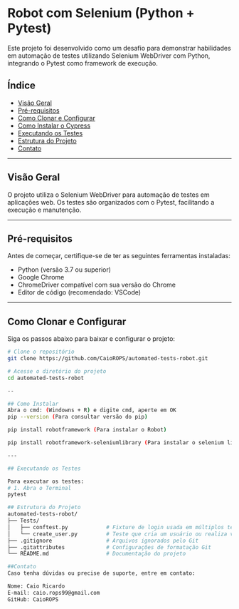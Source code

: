 # Robot com Selenium (Python + Pytest)
Este projeto foi desenvolvido como um desafio para demonstrar habilidades em automação de testes utilizando Selenium WebDriver com Python, integrando o Pytest como framework de execução.

## Índice
- [Visão Geral](#visão-geral)
- [Pré-requisitos](#pré-requisitos)
- [Como Clonar e Configurar](#como-clonar-e-configurar)
- [Como Instalar o Cypress](#como-instalar-o-cypress)
- [Executando os Testes](#executando-os-testes)
- [Estrutura do Projeto](#estrutura-do-projeto)
- [Contato](#contato)

---

## Visão Geral 
O projeto utiliza o Selenium WebDriver para automação de testes em aplicações web. Os testes são organizados com o Pytest, facilitando a execução e manutenção.

---

## Pré-requisitos 
Antes de começar, certifique-se de ter as seguintes ferramentas instaladas:
- Python (versão 3.7 ou superior)
- Google Chrome
- ChromeDriver compatível com sua versão do Chrome
- Editor de código (recomendado: VSCode)

---

## Como Clonar e Configurar 
Siga os passos abaixo para baixar e configurar o projeto:

```bash
# Clone o repositório
git clone https://github.com/CaioROPS/automated-tests-robot.git

# Acesse o diretório do projeto
cd automated-tests-robot

--

## Como Instalar
Abra o cmd: (Windowns + R) e digite cmd, aperte em OK
pip --version (Para consultar versão do pip)

pip install robotframework (Para instalar o Robot)

pip install robotframework-seleniumlibrary (Para instalar o selenium library)

---

## Executando os Testes 

Para executar os testes:
# 1. Abra o Terminal
pytest

## Estrutura do Projeto 
automated-tests-robot/
├── Tests/
│   ├── conftest.py            # Fixture de login usada em múltiplos testes
│   └── create_user.py         # Teste que cria um usuário ou realiza validação
├── .gitignore                 # Arquivos ignorados pelo Git
├── .gitattributes             # Configurações de formatação Git
└── README.md                  # Documentação do projeto

##Contato 
Caso tenha dúvidas ou precise de suporte, entre em contato:

Nome: Caio Ricardo
E-mail: caio.rops99@gmail.com
GitHub: CaioROPS

